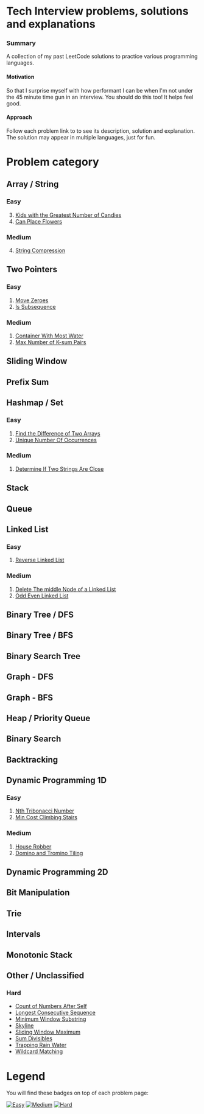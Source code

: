 # Tech Interview problems, solutions and explanations
### Summary
A collection of my past LeetCode solutions to practice various programming languages.

#### Motivation
So that I surprise myself with how performant I can be when I'm not under the 45 minute time gun in an interview. You should do this too! It helps feel good.

#### Approach
Follow each problem link to to see its description, solution and explanation. The solution may appear in multiple languages, just for fun.

# Problem category
## Array / String
### Easy
3. [Kids with the Greatest Number of Candies](/KidsWithCandies)
4. [Can Place Flowers](/CanPlaceFlowers)
### Medium
4. [String Compression](/StringCompression)
## Two Pointers
### Easy
1. [Move Zeroes](/MoveZeroes)
2. [Is Subsequence](/IsSubsequence)
### Medium
1. [Container With Most Water](/ContainerWithMostWater)
2. [Max Number of K-sum Pairs](/MaxNumberOfKSumPairs)
## Sliding Window
## Prefix Sum
## Hashmap / Set
### Easy
1. [Find the Difference of Two Arrays](/FindTheDifferenceOfTwoArrays/)
2. [Unique Number Of Occurrences](/UniqueNumberOfOccurrences)
### Medium
1. [Determine If Two Strings Are Close](/DetermineIfTwoStringsAreClose)
## Stack
## Queue
## Linked List
### Easy
1. [Reverse Linked List](ReverseLinkedList)
### Medium
1. [Delete The middle Node of a Linked List](/DeleteTheMiddleNodeOfALinkedList)
2. [Odd Even Linked List](/OddEvenLinkedList)
## Binary Tree / DFS
## Binary Tree / BFS
## Binary Search Tree
## Graph - DFS
## Graph - BFS
## Heap / Priority Queue
## Binary Search
## Backtracking
## Dynamic Programming 1D
### Easy
1. [Nth Tribonacci Number](/NthTribonacciNumber)
2. [Min Cost Climbing Stairs](/MinCostClimbingStairs)
### Medium
1. [House Robber](/HouseRobber)
2. [Domino and Tromino Tiling](/DominoAndTrominoTiling)
## Dynamic Programming 2D
## Bit Manipulation
## Trie
## Intervals
## Monotonic Stack
## Other / Unclassified
### Hard
- [Count of Numbers After Self](CountOfNumbersAfterSelf)
- [Longest Consecutive Sequence](LongestConsecutiveSequence)
- [Minimum Window Substring](MinimumWindowSubstring)
- [Skyline](Skyline)
- [Sliding Window Maximum](SlidingWindowMaximum)
- [Sum Divisibles](SumDivisibles)
- [Trapping Rain Water](TrappingRainWater)
- [Wildcard Matching](WildcardMatching)

# Legend
You will find these badges on top of each problem page:

[![Easy](https://img.shields.io/badge/Difficulty-Easy-Green.svg)](https://github.com/aminariana/leetcode)
[![Medium](https://img.shields.io/badge/Difficulty-Medium-Yellow.svg)](https://github.com/aminariana/leetcode)
[![Hard](https://img.shields.io/badge/Difficulty-Hard-Red.svg)](https://github.com/aminariana/leetcode)
